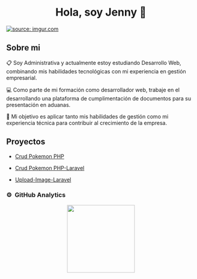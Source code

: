<div align="center">
<h1 align="center">Hola, soy Jenny 👋</h1>
</div>
<a href="https://imgur.com/oCeWYaM"><img src="https://i.imgur.com/oCeWYaM.jpg" title="source: imgur.com" /></a>

## Sobre mi

📋 Soy Administrativa y actualmente estoy estudiando Desarrollo Web, combinando mis habilidades tecnológicas con mi experiencia en gestión empresarial.

💻 Como parte de mi formación como desarrollador web, trabaje en el desarrollando una plataforma de cumplimentación de documentos para su presentación en aduanas.

🎯 Mi objetivo es aplicar tanto mis habilidades de gestión como mi experiencia técnica para contribuir al crecimiento de la empresa.

## Proyectos

- [Crud Pokemon PHP](https://github.com/Jenny-Vasquez/Crud-pokemon)

- [Crud Pokemon PHP-Laravel](https://github.com/Jenny-Vasquez/pokemonApp-Laravel)

- [Upload-Image-Laravel](https://github.com/Jenny-Vasquez/Upload-Image)
  
### ⚙️ &nbsp;GitHub Analytics

<p align="center">
<a href="https://github.com/Jenny-Vasquez">

  <img height="180em" src="https://github-readme-stats-eight-theta.vercel.app/api/top-langs/?username=Jenny-Vasquez&layout=compact&langs_count=8&theme=algolia"/>
</a>
</p>


